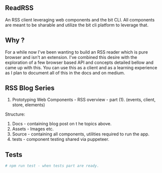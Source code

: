 ReadRSS
-------
An RSS client leveraging web components and the bit CLI.
All components are meant to be sharable and utilize the bit cli platform to leverage that.

Why ?
----
For a while now I've been wanting to build an RSS reader which is pure browser and isn't an extension. I've combined this desire with the exploration of a few browser based API and concepts detailed bellow and came up with this. You can use this as a client and as a learning experience as I plan to document all of this in the docs and on medium.

RSS Blog Series
---------------
1. Prototyping Web Components - RSS overview - part (1). (events, client, store, elements)

Structure:
1. Docs - containing blog post on t he topics above.
2. Assets - Images etc.
3. Source - containing all components, utilities required to run the app.
4. tests - component testing shared via puppeteer.

Tests
-----
```bash
# npm run test - when tests part are ready.
```

